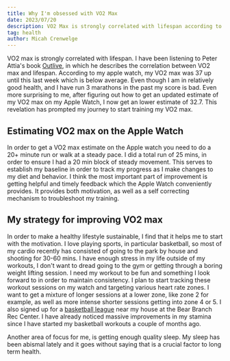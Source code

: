 ```yaml
---
title: Why I'm obsessed with VO2 Max
date: 2023/07/20
description: VO2 Max is strongly correlated with lifespan according to Peter Attia new book. VO2 max can be estimated using the widely available Apple Watch via a manageable 20 min workout session.
tag: health 
author: Micah Crenwelge 
---
```


VO2 max is strongly correlated with lifespan. I have been listening to Peter Attia's book [Outlive](https://peterattiamd.com/outlive/), in which he describes the correlation between VO2 max and lifespan. According to my apple watch, my VO2 max was 37 up until this last week which is below average. Even though I am in relatively good health, and I have run 3 marathons in the past my score is bad. Even more surprising to me, after figuring out how to get an updated estimate of my VO2 max on my Apple Watch, I now get an lower estimate of 32.7. This revelation has prompted my journey to start training my VO2 max.

## Estimating VO2 max on the Apple Watch

In order to get a VO2 max estimate on the Apple watch you need to do a 20+ minute run or walk at a steady pace. I did a total run of 25 mins, in order to ensure I had a 20 min block of steady movement. This serves to establish my baseline in order to track my progress as I make changes to my diet and behavior. I think the most important part of improvement is getting helpful and timely feedback which the Apple Watch conveniently provides. It provides both motivation, as well as a self correcting mechanism to troubleshoot my training.

## My strategy for improving VO2 max

In order to make a healthy lifestyle sustainable, I find that it helps me to start with the motivation. I love playing sports, in particular basketball, so most of my cardio recently has consisted of going to the park by house and shooting for 30-60 mins. I have enough stress in my life outside of my workouts, I don't want to dread going to the gym or getting through a boring weight lifting session. I need my workout to be fun and something I look forward to in order to maintain consistency. I plan to start tracking these workout sessions on my watch and targeting various heart rate zones. I want to get a mixture of longer sessions at a lower zone, like zone 2 for example, as well as more intense shorter sessions getting into zone 4 or 5. I also signed up for a [basketball league](https://www.sportsmonkey.com/) near my house at the Bear Branch Rec Center. I have already noticed massive improvements in my stamina since I have started my basketball workouts a couple of months ago. 

Another area of focus for me, is getting enough quality sleep. My sleep has been abismal lately and it goes without saying that is a crucial factor to long term health.
